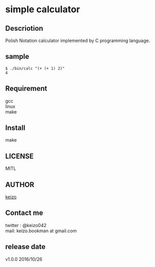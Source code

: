 simple calculator
====


## Descriotion
Polish Notation calculator
implemented by C programming language.

## sample
```
$ ./bin/calc "(+ (+ 1) 2)"
4    
```

## Requirement
gcc  
linux  
make  

## Install
make

## LICENSE
MITL

## AUTHOR

[keizo](https://github.com/keizo042)


## Contact me
twitter : @keizo042  
mail: keizo.bookman at gmail.com  

## release date

v1.0.0
2016/10/26
